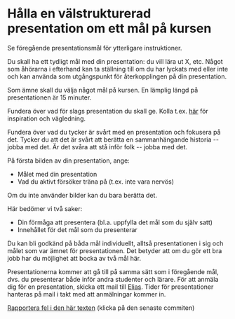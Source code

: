 # Hålla en välstrukturerad presentation om ett mål på kursen

Se föregående presentationsmål för ytterligare instruktioner.

Du skall ha ett tydligt mål med din presentation: du vill lära ut
X, etc. Något som åhörarna i efterhand kan ta ställning till om du
har lyckats med eller inte och kan använda som utgångspunkt för
återkopplingen på din presentation.

Som ämne skall du välja något mål på kursen. En lämplig längd på
presentationen är 15 minuter.

Fundera över vad för slags presentation du skall ge. Kolla t.ex.
[här](http://www.skillsyouneed.com/presentation-skills.html) för
inspiration och vägledning.

Fundera över vad du tycker är svårt med en presentation och
fokusera på det. Tycker du att det är svårt att berätta en
sammanhängande historia -- jobba med det. Är det svåra att stå
inför folk -- jobba med det.

På första bilden av din presentation, ange:

* Målet med din presentation
* Vad du aktivt försöker träna på (t.ex. inte vara nervös)

Om du inte använder bilder kan du bara berätta det.

Här bedömer vi två saker:

* Din förmåga att presentera (bl.a. uppfylla det mål som du själv
  satt)
* Innehållet för det mål som du presenterar

Du kan bli godkänd på båda mål individuellt, alltså presentationen
i sig och målet som var ämnet för presentationen. Det betyder att
om du gör ett bra jobb har du möjlighet att bocka av två mål här.

Presentationerna kommer att gå till på samma sätt som i föregående
mål, dvs. du presenterar både inför andra studenter och lärare.
För att anmäla dig för en presentation, skicka ett mail till
[Elias](mailto:elias.castegren@it.uu.se). Tider för presentationer
hanteras på mail i takt med att anmälningar kommer in.

[Rapportera fel i den här texten](https://github.com/IOOPM-UU/achievements/commits/master/X61.md) (klicka på den senaste commiten)